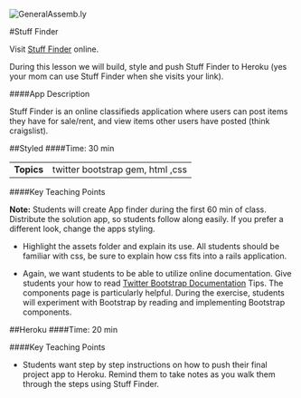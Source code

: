 ![GeneralAssemb.ly](http://studio.generalassemb.ly/GA_Slide_Assets/Code_along_icon_md.png)


#Stuff Finder

Visit [Stuff Finder](http://gentle-temple-9238.herokuapp.com/) online. 

During this lesson we will build, style and push Stuff Finder to Heroku (yes your mom can use Stuff Finder when she visits your link).
 
####App Description

Stuff Finder is an online classifieds application where users can post items they have for sale/rent, and view items other users have posted (think craigslist).



##Styled
####Time: 30 min

| | |
| ------------- |:-------------|
| __Topics__ | twitter bootstrap gem, html ,css| 


####Key Teaching Points


__Note:__	Students will create App finder during the first 60 min of class. Distribute the solution app, so students follow along easily. If you prefer a different look, change the apps styling.

*	Highlight the assets folder and explain its use. All students should be familiar with css, be sure to explain how css fits into a rails application.

*	Again, we want students to be able to utilize online documentation. Give students your how to read [Twitter Bootstrap Documentation](http://twitter.github.io/bootstrap) Tips. The components page is particularly helpful. During the exercise, students will experiment with Bootstrap by reading and implementing Bootstrap components.


##Heroku
####Time: 20 min

####Key Teaching Points

*	Students want step by step instructions on how to push their final project app to Heroku. Remind them to take notes as you walk them through the steps using Stuff Finder. 